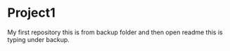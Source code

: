 # Project1
My first repository
this is from backup folder and then open readme
this is typing under backup.
